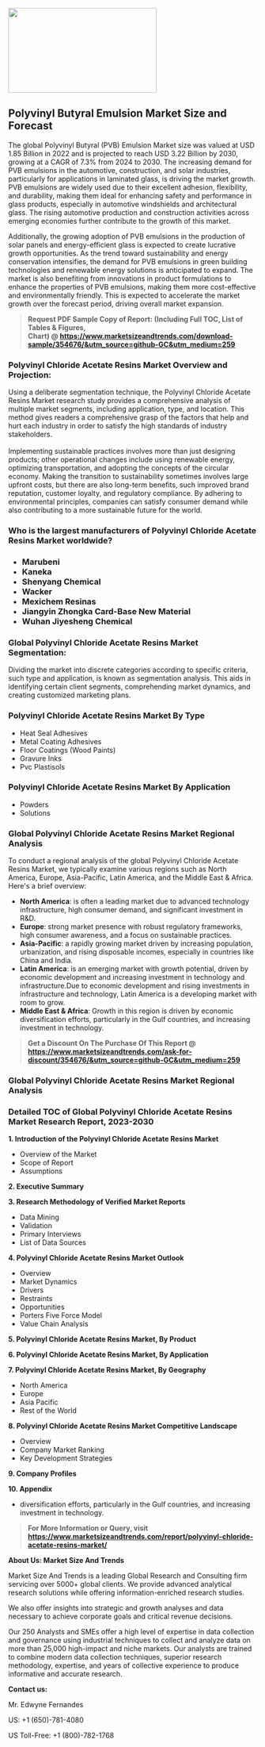 <p><img class="alignnone size-medium wp-image-20088" src="https://ffe5etoiles.com/wp-content/uploads/2024/12/MST1-300x171.png" alt="" width="300" height="171" /></p><h2>Polyvinyl Butyral Emulsion Market Size and Forecast</h2><p>The global Polyvinyl Butyral (PVB) Emulsion Market size was valued at USD 1.85 Billion in 2022 and is projected to reach USD 3.22 Billion by 2030, growing at a CAGR of 7.3% from 2024 to 2030. The increasing demand for PVB emulsions in the automotive, construction, and solar industries, particularly for applications in laminated glass, is driving the market growth. PVB emulsions are widely used due to their excellent adhesion, flexibility, and durability, making them ideal for enhancing safety and performance in glass products, especially in automotive windshields and architectural glass. The rising automotive production and construction activities across emerging economies further contribute to the growth of this market.</p><p>Additionally, the growing adoption of PVB emulsions in the production of solar panels and energy-efficient glass is expected to create lucrative growth opportunities. As the trend toward sustainability and energy conservation intensifies, the demand for PVB emulsions in green building technologies and renewable energy solutions is anticipated to expand. The market is also benefiting from innovations in product formulations to enhance the properties of PVB emulsions, making them more cost-effective and environmentally friendly. This is expected to accelerate the market growth over the forecast period, driving overall market expansion.</p></p><blockquote id="" class=""><strong>Request PDF Sample Copy of Report: (Including Full TOC, List of Tables &amp; Figures, Chart)&nbsp;@&nbsp;<strong><a href="https://www.marketsizeandtrends.com/download-sample/354676/&utm_source=github-GC&utm_medium=259" target="_blank">https://www.marketsizeandtrends.com/download-sample/354676/&utm_source=github-GC&utm_medium=259</a></strong></strong></blockquote><h3 id="" class="">Polyvinyl Chloride Acetate Resins Market&nbsp;Overview and Projection:</h3><p id="" class="">Using a deliberate segmentation technique, the Polyvinyl Chloride Acetate Resins Market research study provides a comprehensive analysis of multiple market segments, including application, type, and location. This method gives readers a comprehensive grasp of the factors that help and hurt each industry in order to satisfy the high standards of industry stakeholders. <br /> <br />Implementing sustainable practices involves more than just designing products; other operational changes include using renewable energy, optimizing transportation, and adopting the concepts of the circular economy. Making the transition to sustainability sometimes involves large upfront costs, but there are also long-term benefits, such improved brand reputation, customer loyalty, and regulatory compliance. By adhering to environmental principles, companies can satisfy consumer demand while also contributing to a more sustainable future for the world.</p><h3 id="" class="">Who is the largest manufacturers of&nbsp;Polyvinyl Chloride Acetate Resins Market worldwide?</h3><h3 class=""><p><ul><li>Marubeni </li><li> Kaneka </li><li> Shenyang Chemical </li><li> Wacker </li><li> Mexichem Resinas </li><li> Jiangyin Zhongka Card-Base New Material </li><li> Wuhan Jiyesheng Chemical</li></ul></p></h3><h3 id="" class="">Global&nbsp;Polyvinyl Chloride Acetate Resins Market Segmentation:</h3><p id="" class="">Dividing the market into discrete categories according to specific criteria, such type and application, is known as segmentation analysis. This aids in identifying certain client segments, comprehending market dynamics, and creating customized marketing plans.</p><h3 id="" class="">Polyvinyl Chloride Acetate Resins Market&nbsp;By Type</h3><p><p><ul><li>Heat Seal Adhesives</li><li> Metal Coating Adhesives</li><li> Floor Coatings (Wood Paints)</li><li> Gravure Inks</li><li> Pvc Plastisols</p></li></ul></p></p><h3 id="" class="">Polyvinyl Chloride Acetate Resins Market&nbsp;By Application</h3><p class=""><p><ul><li>Powders</li><li> Solutions</li></ul></p></p><h3 id="" class="">Global Polyvinyl Chloride Acetate Resins Market Regional Analysis</h3><p id="" class="">To conduct a regional analysis of the global Polyvinyl Chloride Acetate Resins Market, we typically examine various regions such as North America, Europe, Asia-Pacific, Latin America, and the Middle East &amp; Africa. Here's a brief overview:</p><ul><li><strong>North America</strong>: is often a leading market due to advanced technology infrastructure, high consumer demand, and significant investment in R&amp;D.</li><li><strong>Europe</strong>: strong market presence with robust regulatory frameworks, high consumer awareness, and a focus on sustainable practices.</li><li><strong>Asia-Pacific</strong>: a rapidly growing market driven by increasing population, urbanization, and rising disposable incomes, especially in countries like China and India.</li><li><strong>Latin America</strong>: is an emerging market with growth potential, driven by economic development and increasing investment in technology and infrastructure.Due to economic development and rising investments in infrastructure and technology, Latin America is a developing market with room to grow.</li><li><strong>Middle East &amp; Africa</strong>: Growth in this region is driven by economic diversification efforts, particularly in the Gulf countries, and increasing investment in technology.</li></ul><blockquote id="" class=""><strong>Get a Discount On The Purchase Of This Report @ <strong><a href="https://www.marketsizeandtrends.com/ask-for-discount/354676/&utm_source=github-GC&utm_medium=259" target="_blank">https://www.marketsizeandtrends.com/ask-for-discount/354676/&utm_source=github-GC&utm_medium=259</a></strong></strong></blockquote><h3 id="" class="">Global Polyvinyl Chloride Acetate Resins Market Regional Analysis</h3><h3 id="" class="">Detailed TOC of Global Polyvinyl Chloride Acetate Resins Market Research Report, 2023-2030</h3><p id="" class=""><strong>1. Introduction of the Polyvinyl Chloride Acetate Resins Market</strong></p><ul><li>Overview of the Market</li><li>Scope of Report</li><li>Assumptions</li></ul><p id="" class=""><strong>2. Executive Summary</strong></p><p id="" class=""><strong>3. Research Methodology of Verified Market Reports</strong></p><ul><li>Data Mining</li><li>Validation</li><li>Primary Interviews</li><li>List of Data Sources</li></ul><p id="" class=""><strong>4. Polyvinyl Chloride Acetate Resins Market Outlook</strong></p><ul><li>Overview</li><li>Market Dynamics</li><li>Drivers</li><li>Restraints</li><li>Opportunities</li><li>Porters Five Force Model</li><li>Value Chain Analysis</li></ul><p id="" class=""><strong>5. Polyvinyl Chloride Acetate Resins Market, By Product</strong></p><p id="" class=""><strong>6. Polyvinyl Chloride Acetate Resins Market, By Application</strong></p><p id="" class=""><strong>7. Polyvinyl Chloride Acetate Resins Market, By Geography</strong></p><ul><li>North America</li><li>Europe</li><li>Asia Pacific</li><li>Rest of the World</li></ul><p id="" class=""><strong>8. Polyvinyl Chloride Acetate Resins Market Competitive Landscape</strong></p><ul><li>Overview</li><li>Company Market Ranking</li><li>Key Development Strategies</li></ul><p id="" class=""><strong>9. Company Profiles</strong></p><p id="" class=""><strong>10. Appendix</strong></p><ul><li>diversification efforts, particularly in the Gulf countries, and increasing investment in technology.</li></ul><blockquote id="" class=""><strong>For More Information or Query, visit <strong><strong><a href="https://www.marketsizeandtrends.com/report/polyvinyl-chloride-acetate-resins-market/" target="_blank">https://www.marketsizeandtrends.com/report/polyvinyl-chloride-acetate-resins-market/</a></strong></strong></strong></blockquote><p id="" class=""><strong>About Us: Market Size And Trends</strong></p><p id="" class="">Market Size And Trends is a leading Global Research and Consulting firm servicing over 5000+ global clients. We provide advanced analytical research solutions while offering information-enriched research studies.</p><p id="" class="">We also offer insights into strategic and growth analyses and data necessary to achieve corporate goals and critical revenue decisions.</p><p id="" class="">Our 250 Analysts and SMEs offer a high level of expertise in data collection and governance using industrial techniques to collect and analyze data on more than 25,000 high-impact and niche markets. Our analysts are trained to combine modern data collection techniques, superior research methodology, expertise, and years of collective experience to produce informative and accurate research.</p><p id="" class=""><strong>Contact us:</strong></p><p id="" class="">Mr. Edwyne Fernandes</p><p id="" class="">US: +1 (650)-781-4080</p><p id="" class="">US Toll-Free: +1 (800)-782-1768</p>
